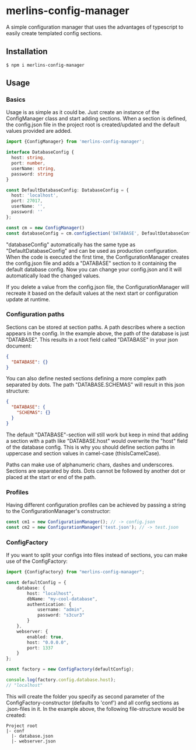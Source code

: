 # merlins-config-manager
A simple configuration manager that uses the advantages of typescript to easily create templated config sections.

## Installation

`
$ npm i merlins-config-manager
`

## Usage

### Basics
Usage is as simple as it could be. Just create an instance of the ConfigManager class and start adding sections.
When a section is defined, the config.json file in the project root is created/updated and the default values provided are added.

```typescript
import {ConfigManager} from 'merlins-config-manager';

interface DatabaseConfig {
  host: string,
  port: number,
  userName: string,
  password: string
}

const DefaultDatabaseConfig: DatabaseConfig = {
  host: 'localhost',
  port: 27017,
  userName: '',
  password: ''
};

const cm = new ConfigManager()
const databaseConfig = cm.configSection('DATABASE', DefaultDatabaseConfig);
```

"databaseConfig" automatically has the same type as "DefaultDatabaseConfig" and can be used as production configuration.
When the code is executed the first time, the ConfigurationManager creates the config.json file and adds a "DATABASE" section to it containing the default database config.
Now you can change your config.json and it will automatically load the changed values.

If you delete a value from the config.json file, the ConfigurationManager will recreate it based on the default values at the next start or configuration update at runtime.

### Configuration paths
Sections can be stored at section paths. A path describes where a section appears in the config.
In the example above, the path of the database is just "DATABASE". This results in a root field called "DATABASE" in your json document:

```json
{
  "DATABASE": {}
}
```

You can also define nested sections defining a more complex path separated by dots.
The path "DATABASE.SCHEMAS" will result in this json structure:

```json
{
  "DATABASE": {
    "SCHEMAS": {}
  }
}
```

The default "DATABASE"-section will still work but keep in mind that adding a section with a path like "DATABASE.host" would overwrite the "host" field of the database config.
This is why you should define section paths in uppercase and section values in camel-case (thisIsCamelCase).

Paths can make use of alphanumeric chars, dashes and underscores. Sections are separated by dots.
Dots cannot be followed by another dot or placed at the start or end of the path.

### Profiles
Having different configuration profiles can be achieved by passing a string to the ConfigurationManager's constructor:

```typescript
const cm1 = new ConfigurationManager(); // -> config.json
const cm2 = new ConfigurationManager('test.json'); // -> test.json
```

### ConfigFactory
If you want to split your configs into files instead of sections, you can make use of the ConfigFactory:

```typescript
import {ConfigFactory} from "merlins-config-manager";

const defaultConfig = {
    database: {
        host: "localhost",
        dbName: "my-cool-database",
        authentication: {
            username: "admin",
            password: "s3cur3"
        }
    },
    webserver: {
        enabled: true,
        host: "0.0.0.0",
        port: 1337
    }
};

const factory = new ConfigFactory(defaultConfig);

console.log(factory.config.database.host);
// "localhost"
```

This will create the folder you specify as second parameter of the ConfigFactory-constructor (defaults to 'conf') and all config sections as
.json-files in it. In the example above, the following file-structure would be created:

```
Project root
|- conf
  |- database.json
  |- webserver.json
```
